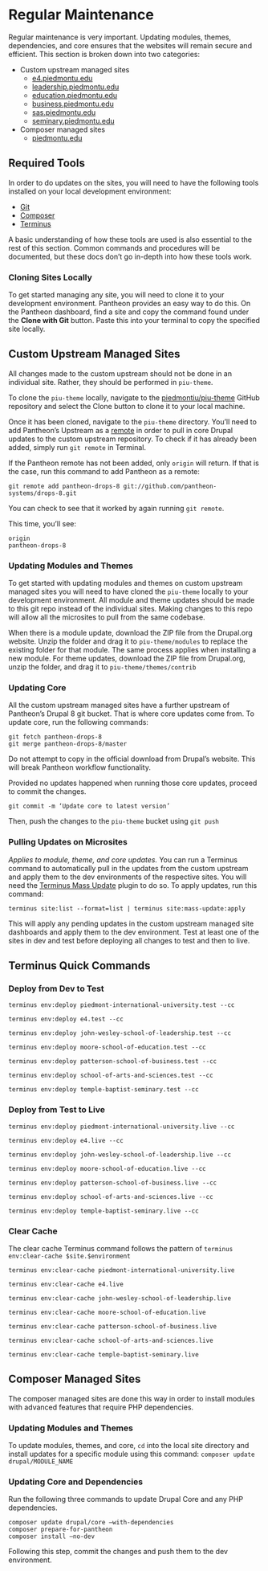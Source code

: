 # Regular Maintenance
Regular maintenance is very important. Updating modules, themes, dependencies, and core ensures that the websites will remain secure and efficient. This section is broken down into two categories:
- Custom upstream managed sites
	- [e4.piedmontu.edu](https://e4.piedmontu.edu)
	- [leadership.piedmontu.edu](https://leadership.piedmontu.edu)
	- [education.piedmontu.edu](https://education.piedmontu.edu)
	- [business.piedmontu.edu](https://business.piedmontu.edu)
	- [sas.piedmontu.edu](https://sas.piedmontu.edu)
	- [seminary.piedmontu.edu](https://seminary.piedmontu.edu)
- Composer managed sites
	- [piedmontu.edu](https://piedmontu.edu)

## Required Tools
In order to do updates on the sites, you will need to have the following tools installed on your local development environment:
- [Git](https://git-scm.com/)
- [Composer](https://getcomposer.org/)
- [Terminus](https://pantheon.io/docs/terminus/install)

A basic understanding of how these tools are used is also essential to the rest of this section. Common commands and procedures will be documented, but these docs don’t go in-depth into how these tools work.

### Cloning Sites Locally
To get started managing any site, you will need to clone it to your development environment. Pantheon provides an easy way to do this. On the Pantheon dashboard, find a site and copy the command found under the **Clone with Git** button. Paste this into your terminal to copy the specified site locally.

## Custom Upstream Managed Sites
All changes made to the custom upstream should not be done in an individual site. Rather, they should be performed in `piu-theme`.

To clone the `piu-theme` locally, navigate to the [piedmontiu/piu-theme](https://github.com/piedmontiu/piu-theme) GitHub repository and select the Clone button to clone it to your local machine.

Once it has been cloned, navigate to the `piu-theme` directory. You’ll need to add Pantheon’s Upstream as a [remote](https://git-scm.com/docs/git-remote) in order to pull in core Drupal updates to the custom upstream repository. To check if it has already been added, simply run `git remote` in Terminal.

If the Pantheon remote has not been added, only `origin` will return. If that is the case, run this command to add Pantheon as a remote:

```
git remote add pantheon-drops-8 git://github.com/pantheon-systems/drops-8.git
```

You can check to see that it worked by again running `git remote`.

This time, you’ll see:
```
origin
pantheon-drops-8
```

### Updating Modules and Themes
To get started with updating modules and themes on custom upstream managed sites you will need to have cloned the `piu-theme`  locally to your development environment. All module and theme updates should be made to this git repo instead of the individual sites. Making changes to this repo will allow all the microsites to pull from the same codebase.

When there is a module update, download the ZIP file from the Drupal.org website. Unzip the folder and drag it to `piu-theme/modules` to replace the existing folder for that module. The same process applies when installing a new module. For theme updates, download the ZIP file from Drupal.org, unzip the folder, and drag it to `piu-theme/themes/contrib`

### Updating Core
All the custom upstream managed sites have a further upstream of Pantheon’s Drupal 8 git bucket. That is where core updates come from. To update core, run the following commands:
```
git fetch pantheon-drops-8
git merge pantheon-drops-8/master
```
Do not attempt to copy in the official download from Drupal’s website. This will break Pantheon workflow functionality.

Provided no updates happened when running those core updates, proceed to commit the changes.
```
git commit -m ‘Update core to latest version’
```
Then, push the changes to the `piu-theme` bucket using `git push`

### Pulling Updates on Microsites
*Applies to module, theme, and core updates.*
You can run a Terminus command to automatically pull in the updates from the custom upstream and apply them to the dev environments of the respective sites. You will need the [Terminus Mass Update](https://github.com/pantheon-systems/terminus-mass-update) plugin to do so. To apply updates, run this command:
```
terminus site:list --format=list | terminus site:mass-update:apply
```
This will apply any pending updates in the custom upstream managed site dashboards and apply them to the dev environment. Test at least one of the sites in dev and test before deploying all changes to test and then to live.
## Terminus Quick Commands
### Deploy from Dev to Test
```
terminus env:deploy piedmont-international-university.test --cc
```
```
terminus env:deploy e4.test --cc
```
```
terminus env:deploy john-wesley-school-of-leadership.test --cc
```
```
terminus env:deploy moore-school-of-education.test --cc
```
```
terminus env:deploy patterson-school-of-business.test --cc
```
```
terminus env:deploy school-of-arts-and-sciences.test --cc
```
```
terminus env:deploy temple-baptist-seminary.test --cc
```

### Deploy from Test to Live
```
terminus env:deploy piedmont-international-university.live --cc
```
```
terminus env:deploy e4.live --cc
```
```
terminus env:deploy john-wesley-school-of-leadership.live --cc
```
```
terminus env:deploy moore-school-of-education.live --cc
```
```
terminus env:deploy patterson-school-of-business.live --cc
```
```
terminus env:deploy school-of-arts-and-sciences.live --cc
```
```
terminus env:deploy temple-baptist-seminary.live --cc
```
### Clear Cache

The clear cache Terminus command follows the pattern of
`terminus env:clear-cache $site.$environment`

```
terminus env:clear-cache piedmont-international-university.live
```
```
terminus env:clear-cache e4.live
```
```
terminus env:clear-cache john-wesley-school-of-leadership.live
```
```
terminus env:clear-cache moore-school-of-education.live
```
```
terminus env:clear-cache patterson-school-of-business.live
```
```
terminus env:clear-cache school-of-arts-and-sciences.live
```
```
terminus env:clear-cache temple-baptist-seminary.live
```

## Composer Managed Sites
The composer managed sites are done this way in order to install modules with advanced features that require PHP dependencies.

### Updating Modules and Themes
To update modules, themes, and core, `cd` into the local site directory and install updates for a specific module using this command: `composer update drupal/MODULE_NAME`

### Updating Core and Dependencies
Run the following three commands to update Drupal Core and any PHP dependencies.
```
composer update drupal/core —with-dependencies
composer prepare-for-pantheon
composer install —no-dev
```
Following this step, commit the changes and push them to the dev environment.